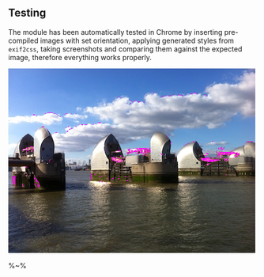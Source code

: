 ## Testing

The module has been automatically tested in Chrome by inserting pre-compiled images with set orientation, applying generated styles from `exif2css`, taking screenshots and comparing them against the expected image, therefore everything works properly.

![Testing exif2css diff](artifacts/1_diff.png)

%~%